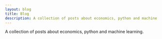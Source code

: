 ```yaml
---
layout: blog
title: Blog
description: A collection of posts about economics, python and machine learning
---
```


<p> A collection of posts about economics, python and machine learning. </p>
